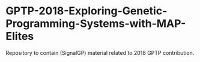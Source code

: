 # GPTP-2018-Exploring-Genetic-Programming-Systems-with-MAP-Elites
Repository to contain (SignalGP) material related to 2018 GPTP contribution. 
